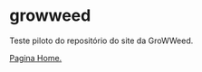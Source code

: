 # growweed
 Teste piloto do repositório do site da GroWWeed.

<a href="https://julufela.github.io/hmtl_css/growweed/home.html">
Pagina Home. </a>